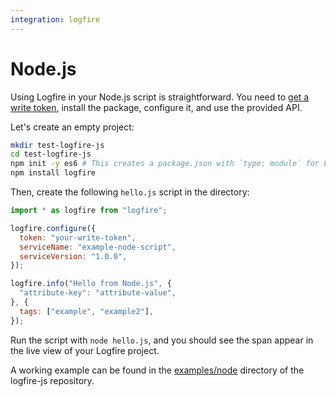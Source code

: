 ```yaml
---
integration: logfire
---
```


# Node.js

Using Logfire in your Node.js script is straightforward. You need to [get a write token](https://logfire.pydantic.dev/docs/how-to-guides/create-write-tokens/), install the package, configure it, and use the provided API.

Let's create an empty project:

```sh
mkdir test-logfire-js
cd test-logfire-js
npm init -y es6 # This creates a package.json with `type: module` for ES6 support
npm install logfire
```

Then, create the following `hello.js` script in the directory:

```js
import * as logfire from "logfire";

logfire.configure({
  token: "your-write-token",
  serviceName: "example-node-script",
  serviceVersion: "1.0.0",
});

logfire.info("Hello from Node.js", {
  "attribute-key": "attribute-value",
}, {
  tags: ["example", "example2"],
});
```

Run the script with `node hello.js`, and you should see the span appear in
the live view of your Logfire project.

A working example can be found in the [examples/node](https://github.com/pydantic/logfire-js/tree/main/examples/node) directory of the logfire-js repository.
